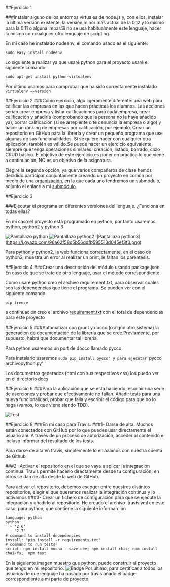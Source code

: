 ##Ejercicio 1

###Instalar alguno de los entornos virtuales de node.js y, con ellos, instalar la última versión existente, la versión minor más actual de la 0.12 y lo mismo para la 0.11 o alguna impar.Si no se usa habitualmente este lenguaje, hacer lo mismo con cualquier otro lenguaje de scripting.

En mi caso he instalado nodeenv, el comando usado es el siguiente:

`sudo easy_install nodeenv` 

Lo siguiente a realizar ya que usaré python para el proyecto usaré el siguiente comando: 

`sudo apt-get install python-virtualenv`

Por último usamos para comprobar que ha sido correctamente instalado `virtualenv –-version`

##Ejercicio 2
###Como ejercicio, algo ligeramente diferente: una web para calificar las empresas en las que hacen prácticas los alumnos. Las acciones serían crear empresa y listar calificaciones para cada empresa, crear calificación y añadirla (comprobando que la persona no la haya añadido ya), borrar calificación (si se arrepiente o te denuncia la empresa o algo) y hacer un ránking de empresas por calificación, por ejemplo. Crear un repositorio en GitHub para la librería y crear un pequeño programa que use algunas de sus funcionalidades. Si se quiere hacer con cualquier otra aplicación, también es válido.Se puede hacer un ejercicio equivalente, siempre que tenga operaciones similares: creación, listado, borrado, ciclo CRUD básico. El objetivo de este ejercicio es poner en práctica lo que viene a continuación, NO es un objetivo de la asignatura.

Elegire la segunda opción, ya que varios compañeros de clase hemos decidido participar conjuntamente creando un proyecto en común por medio de una [organización](https://github.com/ProyectCC), en la que cada uno tendremos un submódulo, adjunto el enlace a mi [submódulo](https://github.com/miguelfervi/ProjectCC).

##Ejercicio 3

###Ejecutar el programa en diferentes versiones del lenguaje. ¿Funciona en todas ellas?

En mi caso el proyecto está programado en python, por tanto usaremos python, python2 y python 3

![Pantallazo python](https://i.gyazo.com/522e4072fe680690b05180cd3aacb43c.png)
![Pantallazo python2](https://i.gyazo.com/da4bff8e92bfcfef6d80bad987b4e84b.png)
![Pantallazo python3] (https://i.gyazo.com/96a62f58d5b56ddfb595513d045ef3f3.png)

Para python y python2, la web funciona correctamente, en el caso de python3, muestra un error al realizar un print, le faltan los paréntesis. 

##Ejercicio 4
###Crear una descripción del módulo usando package.json. En caso de que se trate de otro lenguaje, usar el método correspondiente.

Como usaré python creo el archivo requirement.txt, para observar cuales son las dependencias que tiene el programa. Se pueden ver con el siguiente comando

`pip freeze`

a continuación creo el archivo [requirement.txt](https://github.com/miguelfervi/ProjectCC/blob/master/requeriments.txt) con el total de dependencias para este proyecto

##Ejercicio 5
###Automatizar con grunt y docco (o algún otro sistema) la generación de documentación de la librería que se cree.Previamente, por supuesto, habrá que documentar tal librería.

Para python usaremos un port de docco llamado pycco.

Para instalarlo usaremos `sudo pip install pycco' y para ejecutar `pycco archivopython.py' 

Los documentos generados (html con sus respectivos css) los puedo ver en el directorio [docs](https://github.com/miguelfervi/ProjectCC/tree/master/docs)

##Ejercicio 6
###Para la aplicación que se está haciendo, escribir una serie de aserciones y probar que efectivamente no fallan. Añadir tests para una nueva funcionalidad, probar que falla y escribir el código para que no lo haga (vamos, lo que viene siendo TDD).


![Test](https://gyazo.com/086d9d00a1636672d9a0c2d14b59eba7.png)

##Ejercicio 8
###En mi caso para Travis:
###1- Darse de alta. Muchos están conectados con GitHub por lo que puedes usar directamente el usuario ahí. A través de un proceso de autorización, acceder al contenido e incluso informar del resultado de los tests.

Para darse de alta en travis, simplemente lo enlazamos con nuestra cuenta de Github

###2- Activar el repositorio en el que se vaya a aplicar la integración continua. Travis permite hacerlo directamente desde tu configuración; en otros se dan de alta desde la web de GitHub.

Para activar el repositorio, debemos escoger entre nuestros distintos repositorios, elegir el que queremos realizar la integración continua y lo activamos
###3- Crear un fichero de configuración para que se ejecute la integración y añadirlo al repositorio.
He creado el archivo .travis.yml en este caso, para python, que contiene la siguiente informarción


```
language: python
python:
  - '2.6'
  - '2.7'
# command to install dependencies
install: "pip install -r requirements.txt"
# command to run tests
script: npm install mocha --save-dev; npm install chai; npm install chai-fs;  npm test
```

En la siguiente imagen muestro que python, puede construir el proyecto que tengo en mi repositorio.
![Badge](https://gyazo.com/cd0ac79c0b1a730eb8659d351288b653.png)
Por último, para certificar a todos los usuarios de que lenguaje ha pasado por travis añado el badge correspondiente a mi parte de proyecto

